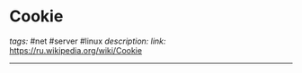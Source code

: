 # Cookie
*tags:* #net #server #linux
*description:* 
*link:* https://ru.wikipedia.org/wiki/Cookie

---
## 